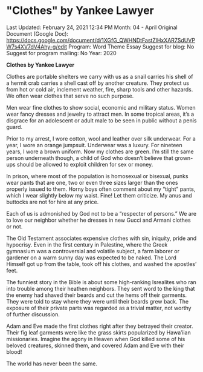 # "Clothes" by Yankee Lawyer

Last Updated: February 24, 2021 12:34 PM
Month: 04 - April
Original Document (Google Doc): https://docs.google.com/document/d/1XGfG_QWHNDtFastZlHxXAR7SdUVPW7s4XV7dV4Ahy-g/edit
Program: Word Theme Essay
Suggest for blog: No
Suggest for program mailing: No
Year: 2020

**Clothes by Yankee Lawyer**

Clothes are portable shelters we carry with us as a snail carries his shell of a hermit crab carries a shell cast off by another creature. They protect us from hot or cold air, inclement weather, fire, sharp tools and other hazards. We often wear clothes that serve no such purpose.

Men wear fine clothes to show social, economic and military status. Women wear fancy dresses and jewelry to attract men. In some tropical areas, it’s a disgrace for an adolescent or adult male to be seen in public without a penis guard.

Prior to my arrest, I wore cotton, wool and leather over silk underwear. For a year, I wore an orange jumpsuit. Underwear was a luxury. For nineteen years, I wore a brown uniform. Now my clothes are green. I’m still the same person underneath though, a child of God who doesn’t believe that grown-ups should be allowed to exploit children for sex or money.

In prison, where most of the population is homosexual or bisexual, punks wear pants that are one, two or even three sizes larger than the ones properly issued to them. Horny boys often comment about my “tight” pants, which I wear slightly below my waist. Fine! Let them criticize. My anus and buttocks are not for hire at any price.

Each of us is admonished by God not to be a “respecter of persons.” We are to love our neighbor whether he dresses in new Gucci and Armani clothes or not.

The Old Testament associates expensive clothes with sin, iniquity, pride and hypocrisy. Even in the first century in Palestine, where the Greek gymnasium was a controversial and volatile subject, a farm laborer or gardener on a warm sunny day was expected to be naked. The Lord Himself got up from the table, took off his clothes, and washed the apostles’ feet.

The funniest story in the Bible is about some high-ranking Isrealites who ran into trouble among their heathen neighbors. They sent word to the king that the enemy had shaved their beards and cut the hems off their garments. They were told to stay where they were until their beards grew back. The exposure of their private parts was regarded as a trivial matter, not worthy of further discussion.

Adam and Eve made the first clothes right after they betrayed their creator. Their fig leaf garments were like the grass skirts popularized by Hawa’iian missionaries. Imagine the agony in Heaven when God killed some of his beloved creatures, skinned them, and covered Adam and Eve with their blood!

The world has never been the same.